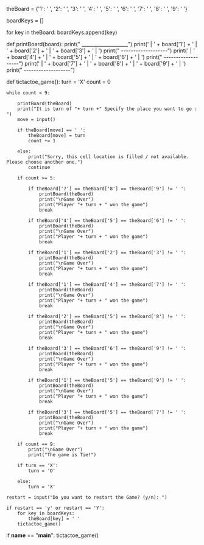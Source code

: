 theBoard = {'1': ' ', '2': ' ', '3': ' ',
            '4': ' ', '5': ' ', '6': ' ',
            '7': ' ', '8': ' ', '9': ' '}

boardKeys = []

for key in theBoard:
    boardKeys.append(key)

def printBoard(board):
    print(" ___________________")
    print(' |  ' + board['1'] + '  |  ' + board['2'] + '  |  ' + board['3'] + '  | ')
    print(" -------------------")
    print(' |  ' + board['4'] + '  |  ' + board['5'] + '  |  ' + board['6'] + '  | ')
    print(" -------------------")
    print(' |  ' + board['7'] + '  |  ' + board['8'] + '  |  ' + board['9'] + '  | ')
    print(" -------------------")

def tictactoe_game():
    turn = 'X'
    count = 0

    while count < 9:

        printBoard(theBoard)
        print("It is turn of "+ turn +" Specify the place you want to go : ")
        move = input()

        if theBoard[move] == ' ':
            theBoard[move] = turn
            count += 1

        else:
            print("Sorry, this cell location is filled / not available. Please choose another one.")
            continue

        if count >= 5:

            if theBoard['7'] == theBoard['8'] == theBoard['9'] != ' ':
                printBoard(theBoard)
                print("\nGame Over")
                print("Player "+ turn + " won the game")
                break

            if theBoard['4'] == theBoard['5'] == theBoard['6'] != ' ':
                printBoard(theBoard)
                print("\nGame Over")
                print("Player "+ turn + " won the game")
                break

            if theBoard['1'] == theBoard['2'] == theBoard['3'] != ' ':
                printBoard(theBoard)
                print("\nGame Over")
                print("Player "+ turn + " won the game")
                break

            if theBoard['1'] == theBoard['4'] == theBoard['7'] != ' ':
                printBoard(theBoard)
                print("\nGame Over")
                print("Player "+ turn + " won the game")
                break

            if theBoard['2'] == theBoard['5'] == theBoard['8'] != ' ':
                printBoard(theBoard)
                print("\nGame Over")
                print("Player "+ turn + " won the game")
                break

            if theBoard['3'] == theBoard['6'] == theBoard['9'] != ' ':
                printBoard(theBoard)
                print("\nGame Over")
                print("Player "+ turn + " won the game")
                break

            if theBoard['1'] == theBoard['5'] == theBoard['9'] != ' ':
                printBoard(theBoard)
                print("\nGame Over")
                print("Player "+ turn + " won the game")
                break

            if theBoard['3'] == theBoard['5'] == theBoard['7'] != ' ':
                printBoard(theBoard)
                print("\nGame Over")
                print("Player "+ turn + " won the game")
                break

        if count == 9:
            print("\nGame Over")
            print("The game is Tie!")

        if turn == 'X':
            turn = 'O'

        else:
            turn = 'X'

    restart = input("Do you want to restart the Game? (y/n): ")

    if restart == 'y' or restart == 'Y':
        for key in boardKeys:
            theBoard[key] = ' '
        tictactoe_game()


if __name__ == "__main__":
    tictactoe_game()


